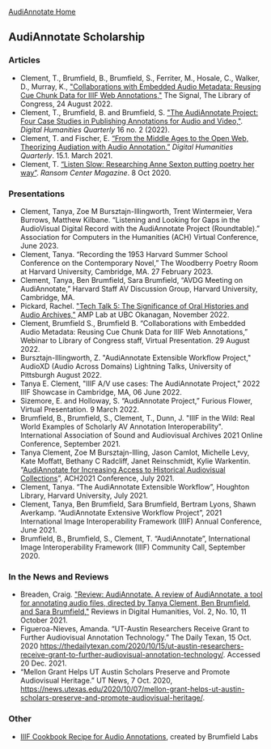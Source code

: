 
[AudiAnnotate Home](index.md)
## AudiAnnotate Scholarship

### Articles
* Clement, T., Brumfield, B., Brumfield, S., Ferriter, M., Hosale, C., Walker, D., Murray, K., ["Collaborations with Embedded Audio Metadata: Reusing Cue Chunk Data for IIIF Web Annotations,"](https://blogs.loc.gov/thesignal/2022/08/collaborations-with-embedded-audio-metadata-reusing-cue-chunk-data-for-iiif-web-annotations/) The Signal, The Library of Congress, 24 August 2022.
* Clement, T., Brumfield, B. and Brumfield, S. ["The AudiAnnotate Project: Four Case Studies in Publishing Annotations for Audio and Video,"](http://www.digitalhumanities.org/dhq/vol/16/2/000586/000586.html). *Digital Humanities Quarterly* 16 no. 2 (2022).
* Clement, T. and Fischer, E. [“From the Middle Ages to the Open Web, Theorizing Audiation with Audio Annotation.”](http://www.digitalhumanities.org/dhq/vol/15/1/000512/000512.html) *Digital Humanities Quarterly*. 15.1. March 2021. 
* Clement, T. [“Listen Slow: Researching Anne Sexton putting poetry her way”](https://sites.utexas.edu/ransomcentermagazine/2020/10/08/listen-slow-researching-anne-sexton-putting-poetry-her-way/). *Ransom Center Magazine*. 8 Oct 2020.

### Presentations
* Clement, Tanya, Zoe M Bursztajn-Illingworth, Trent Wintermeier, Vera Burrows, Matthew Kilbane. “Listening and Looking for Gaps in the AudioVisual Digital Record with the AudiAnnotate Project (Roundtable).” Association for Computers in the Humanities (ACH) Virtual Conference, June 2023.
* Clement, Tanya. “Recording the 1953 Harvard Summer School Conference on the Contemporary Novel,” The Woodberry Poetry Room at Harvard University, Cambridge, MA. 27 February 2023. 
* Clement, Tanya, Ben Brumfield, Sara Brumfield, “AVDG Meeting on AudiAnnotate,” Harvard Staff AV Discussion Group, Harvard University, Cambridge, MA. 
* Pickard, Rachel. ["Tech Talk 5: The Significance of Oral Histories and Audio Archives,"](https://www.eventbrite.com/e/tech-talk-5-the-significance-of-oral-histories-and-audio-archives-tickets-474281267037?aff=erelexpmlt) AMP Lab at UBC Okanagan, November 2022.
* Clement, Brumfield S., Brumfield B. “Collaborations with Embedded Audio Metadata: Reusing Cue Chunk Data for IIIF Web Annotations,” Webinar to Library of Congress staff, Virtual Presentation. 29 August 2022. 
* Bursztajn-Illingworth, Z. "AudiAnnotate Extensible Workflow Project," AudioXD (Audio Across Domains) Lightning Talks, University of Pittsburgh August 2022. 
* Tanya E. Clement, "IIIF A/V use cases: The AudiAnnotate Project," 2022 IIIF Showcase in Cambridge, MA, 06 June 2022.
* Sizemore, E. and Holloway, S. “AudiAnnotate Project,” Furious Flower, Virtual Presentation. 9 March 2022.
* Brumfield, B., Brumfield, S., Clement, T., Dunn, J. "IIIF in the Wild: Real World Examples of Scholarly AV Annotation Interoperability". International Association of Sound and Audiovisual Archives 2021 Online Conference, September 2021. 
* Tanya Clement, Zoe M Bursztajn-Illing, Jason Camlot, Michelle Levy, Kate Moffatt, Bethany C Radcliff, Janet Reinschmidt, Kylie Warkentin. “[AudiAnnotate for Increasing Access to Historical Audiovisual Collections](https://hipstas.github.io/AudiAnnotate/ach-2021.html)”, ACH2021 Conference, July 2021. 
* Clement, Tanya. “The AudiAnnotate Extensible Workflow”, Houghton Library, Harvard University, July 2021. 
* Clement, Tanya, Ben Brumfield, Sara Brumfield, Bertram Lyons, Shawn Averkamp. “AudiAnnotate Extensive Workflow Project”, 2021 International Image Interoperability Framework (IIIF) Annual Conference, June 2021.
* Brumfield, B., Brumfield, S., Clement, T. “AudiAnnotate”, International Image Interoperability Framework (IIIF) Community Call, September 2020.

### In the News and Reviews
* Breaden, Craig. ["Review: AudiAnnotate. A review of AudiAnnotate, a tool for annotating audio files, directed by Tanya Clement, Ben Brumfield, and Sara Brumfield,"](https://reviewsindh.pubpub.org/pub/audiannotate/release/3) Reviews in Digital Humanities, Vol. 2, No. 10, 11 October 2021.
* Figueroa-Nieves, Amanda. “UT-Austin Researchers Receive Grant to Further Audiovisual Annotation Technology.” The Daily Texan, 15 Oct. 2020 https://thedailytexan.com/2020/10/15/ut-austin-researchers-receive-grant-to-further-audiovisual-annotation-technology/. Accessed 20 Dec. 2021.
* “Mellon Grant Helps UT Austin Scholars Preserve and Promote Audiovisual Heritage.” UT News, 7 Oct. 2020, https://news.utexas.edu/2020/10/07/mellon-grant-helps-ut-austin-scholars-preserve-and-promote-audiovisual-heritage/.


### Other
* [IIIF Cookbook Recipe for Audio Annotations](https://preview.iiif.io/cookbook/Recipe_103_brumfieldlabs/recipe/0103-poetry-reading-annotations/), created by Brumfield Labs

